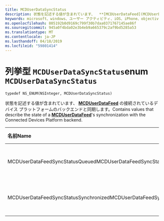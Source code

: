 ```yaml
---
title: MCDUserDataSyncStatus
description: 状態を記述する値が含まれています、  **[MCDUserDataFeed](MCDUserDataFeed.md)** の接続されているデバイス プラットフォームのバックエンドと同期します。
keywords: microsoft、windows、ユーザー アクティビティ、iOS、iPhone、objectiveC に接続されているデバイス、プロジェクトのローマ
ms.openlocfilehash: 805192b0d9169c799f30b7daa0371767145ae86f
ms.sourcegitcommit: 945a0f4bda02e3b4eb9a665379c2af9bd5285a53
ms.translationtype: MT
ms.contentlocale: ja-JP
ms.lasthandoff: 04/18/2019
ms.locfileid: "59801414"
---
```

# <a name="enum-mcduserdatasyncstatus"></a><span data-ttu-id="cf7eb-104">列挙型 `MCDUserDataSyncStatus`</span><span class="sxs-lookup"><span data-stu-id="cf7eb-104">enum `MCDUserDataSyncStatus`</span></span>

```
typedef NS_ENUM(NSInteger, MCDUserDataSyncStatus)
```

<span data-ttu-id="cf7eb-105">状態を記述する値が含まれています、  **[MCDUserDataFeed](MCDUserDataFeed.md)** の接続されているデバイス プラットフォームのバックエンドと同期します。</span><span class="sxs-lookup"><span data-stu-id="cf7eb-105">Contains values that describe the state of a **[MCDUserDataFeed](MCDUserDataFeed.md)**'s synchronization with the Connected Devices Platform backend.</span></span>

|<span data-ttu-id="cf7eb-106">名前</span><span class="sxs-lookup"><span data-stu-id="cf7eb-106">Name</span></span> | <span data-ttu-id="cf7eb-107">値</span><span class="sxs-lookup"><span data-stu-id="cf7eb-107">Value</span></span> | <span data-ttu-id="cf7eb-108">説明</span><span class="sxs-lookup"><span data-stu-id="cf7eb-108">Description</span></span> |
|:-- |:-- |:-- |
|  <span data-ttu-id="cf7eb-109">MCDUserDataFeedSyncStatusQueued</span><span class="sxs-lookup"><span data-stu-id="cf7eb-109">MCDUserDataFeedSyncStatusQueued</span></span> |<span data-ttu-id="cf7eb-110">0</span><span class="sxs-lookup"><span data-stu-id="cf7eb-110">0</span></span>| <span data-ttu-id="cf7eb-111">データがまだ同期されていません。</span><span class="sxs-lookup"><span data-stu-id="cf7eb-111">The data is not yet synchronized.</span></span> |
| <span data-ttu-id="cf7eb-112">MCDUserDataFeedSyncStatusSynchronized</span><span class="sxs-lookup"><span data-stu-id="cf7eb-112">MCDUserDataFeedSyncStatusSynchronized</span></span> |<span data-ttu-id="cf7eb-113">1</span><span class="sxs-lookup"><span data-stu-id="cf7eb-113">1</span></span>| <span data-ttu-id="cf7eb-114">データが同期されています。</span><span class="sxs-lookup"><span data-stu-id="cf7eb-114">The data has been synchronized.</span></span>|
